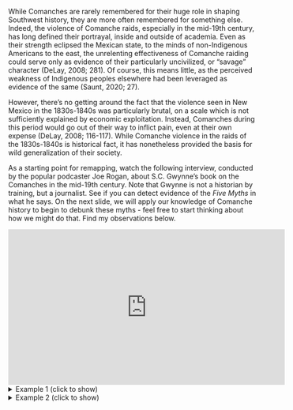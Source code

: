 While Comanches are rarely remembered for their huge role in shaping Southwest history, they are more often remembered for something else. Indeed, the violence of Comanche raids, especially in the mid-19th century, has long defined their portrayal, inside and outside of academia. Even as their strength eclipsed the Mexican state, to the minds of non-Indigenous Americans to the east, the unrelenting effectiveness of Comanche raiding could serve only as evidence of their particularly uncivilized, or “savage” character (DeLay, 2008; 281). Of course, this means little, as the perceived weakness of Indigenous peoples elsewhere had been leveraged as evidence of the same (Saunt, 2020; 27).

However, there’s no getting around the fact that the violence seen in New Mexico in the 1830s-1840s was particularly brutal, on a scale which is not sufficiently explained by economic exploitation. Instead, Comanches during this period would go out of their way to inflict pain, even at their own expense (DeLay, 2008; 116-117). While Comanche violence in the raids of the 1830s-1840s is historical fact, it has nonetheless provided the basis for wild generalization of their society.

As a starting point for remapping, watch the following interview, conducted by the popular podcaster Joe Rogan, about S.C. Gwynne’s book on the Comanches in the mid-19th century. Note that Gwynne is not a historian by training, but a journalist. See if you can detect evidence of the _Five Myths_ in what he says. On the next slide, we will apply our knowledge of Comanche history to begin to debunk these myths - feel free to start thinking about how we might do that. Find my observations below.

<iframe width="560" height="315" src="https://www.youtube.com/embed/JMWPP-vXzhQ" frameborder="0" allow="accelerometer; autoplay; clipboard-write; encrypted-media; gyroscope; picture-in-picture" allowfullscreen></iframe>

<br/>
<details><summary>Example 1 (click to show)</summary>
<p>
Almost immediately, Gwynne invokes the frontier. Though not a fallacy in and of itself, his word choice, describing it as “savage” closely mirrors arguments which were used to assert the absence of civilization on the plains. If he means violent, he could use that word instead. He elaborates on this concept around the 3 minute mark, where he invokes the idea of frontier society representing freedom and limitlessness, based on a perceived failure of Indigenous peoples to develop their environments (Myth #4). 
</p>
</details>
<details><summary>Example 2 (click to show)</summary>
<p>
Gwynne, much in the same vein, describes what he takes to be the “golden rule” of plains peoples. Not only does he generalize the culture and habits of plains peoples, but he also appears to describe these cultures as static and unchanging. In other words, “timeless” (Myth #1). By juxtaposing this image with the European civilization of “Newton” and “Leibniz,” Gwynne all but explicitly links the violence of these societies to their supposedly primitive character. It’s not clear whether Gwynne is agreeing or merely repeating when he says “Native Americans in general,” but extending this characterization to all Indigenous groups in the Americas would clearly demonstrate this further.
</p>
</details>
<br/>
